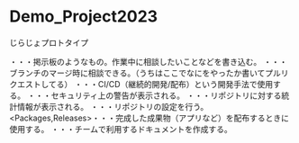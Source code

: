 # Demo_Project2023
 じらじょプロトタイプ

<issues>・・・掲示板のようなもの。作業中に相談したいことなどを書き込む。
<Pull requests>・・・ブランチのマージ時に相談できる。（うちはここでなにをやったか書いてプルリクエストしてる）
<Action>・・・CI/CD（継続的開発/配布）という開発手法で使用する。
<Security>・・・セキュリティ上の警告が表示される。
<Insights>・・・リポジトリに対する統計情報が表示される。
<Settings>・・・リポジトリの設定を行う。
<Packages,Releases>・・・完成した成果物（アプリなど）を配布するときに使用する。
<Wiki>・・・チームで利用するドキュメントを作成する。
